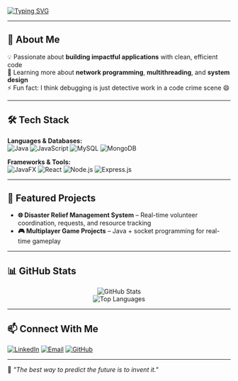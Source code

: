 <!-- Typing SVG Animation -->
[![Typing SVG](https://readme-typing-svg.demolab.com?font=Fira+Code&size=26&pause=1000&color=00BFFF&center=true&vCenter=true&width=850&lines=Hi+there%2C+I'm+Nihan+👋;Full+Stack+Developer+%7C+JavaFX+%7C+MERN;Always+Learning+and+Building+🚀)](https://git.io/typing-svg)

---

## 🌟 About Me
💡 Passionate about **building impactful applications** with clean, efficient code  
🌱 Learning more about **network programming**, **multithreading**, and **system design**  
⚡ Fun fact: I think debugging is just detective work in a code crime scene 😄  

---

## 🛠 Tech Stack
**Languages & Databases:**  
![Java](https://img.shields.io/badge/Java-ED8B00?style=flat&logo=openjdk&logoColor=white)
![JavaScript](https://img.shields.io/badge/JavaScript-F7DF1E?style=flat&logo=javascript&logoColor=black)
![MySQL](https://img.shields.io/badge/MySQL-005C84?style=flat&logo=mysql&logoColor=white)
![MongoDB](https://img.shields.io/badge/MongoDB-4EA94B?style=flat&logo=mongodb&logoColor=white)

**Frameworks & Tools:**  
![JavaFX](https://img.shields.io/badge/JavaFX-FF6F00?style=flat&logo=java&logoColor=white)
![React](https://img.shields.io/badge/React-20232A?style=flat&logo=react&logoColor=61DAFB)
![Node.js](https://img.shields.io/badge/Node.js-339933?style=flat&logo=node.js&logoColor=white)
![Express.js](https://img.shields.io/badge/Express.js-404D59?style=flat)

---

## 📌 Featured Projects
- **🌐 Disaster Relief Management System** – Real-time volunteer coordination, requests, and resource tracking  
- **🎮 Multiplayer Game Projects** – Java + socket programming for real-time gameplay  

---

## 📊 GitHub Stats
<div align="center">

![GitHub Stats](https://github-readme-stats.vercel.app/api?username=Nihan2609&show_icons=true&theme=tokyonight&hide_border=true)  
![Top Languages](https://github-readme-stats.vercel.app/api/top-langs/?username=Nihan2609&layout=compact&theme=tokyonight&hide_border=true)

</div>

---

## 📫 Connect With Me
[![LinkedIn](https://img.shields.io/badge/-LinkedIn-0077B5?style=flat&logo=linkedin&logoColor=white)](https://www.linkedin.com/in/al-farhan-nihan-71a9a8271/)
[![Email](https://img.shields.io/badge/-Email-D14836?style=flat&logo=gmail&logoColor=white)](mailto:alnihan196@gmail.com)
[![GitHub](https://img.shields.io/badge/-GitHub-181717?style=flat&logo=github)](https://github.com/Nihan2609)

---

💬 *"The best way to predict the future is to invent it."*  
